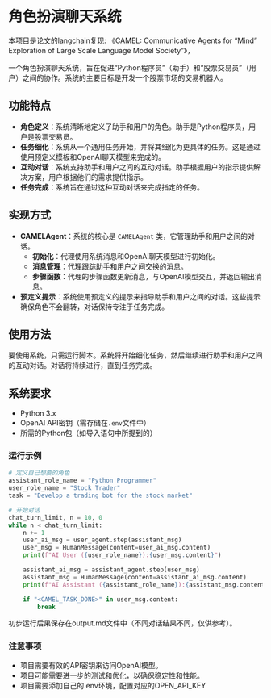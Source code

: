 # 角色扮演聊天系统

本项目是论文的langchain复现: 《CAMEL: Communicative Agents for “Mind” Exploration of Large Scale Language Model Society”》，

一个角色扮演聊天系统，旨在促进“Python程序员”（助手）和“股票交易员”（用户）之间的协作。系统的主要目标是开发一个股票市场的交易机器人。

## 功能特点

- **角色定义**：系统清晰地定义了助手和用户的角色。助手是Python程序员，用户是股票交易员。
- **任务细化**：系统从一个通用任务开始，并将其细化为更具体的任务。这是通过使用预定义模板和OpenAI聊天模型来完成的。
- **互动对话**：系统支持助手和用户之间的互动对话。助手根据用户的指示提供解决方案，用户根据他们的需求提供指示。
- **任务完成**：系统旨在通过这种互动对话来完成指定的任务。

## 实现方式

- **CAMELAgent**：系统的核心是 `CAMELAgent` 类，它管理助手和用户之间的对话。
  - **初始化**：代理使用系统消息和OpenAI聊天模型进行初始化。
  - **消息管理**：代理跟踪助手和用户之间交换的消息。
  - **步骤函数**：代理的步骤函数更新消息，与OpenAI模型交互，并返回输出消息。
- **预定义提示**：系统使用预定义的提示来指导助手和用户之间的对话。这些提示确保角色不会翻转，对话保持专注于任务完成。

## 使用方法

要使用系统，只需运行脚本。系统将开始细化任务，然后继续进行助手和用户之间的互动对话。对话将持续进行，直到任务完成。

## 系统要求

- Python 3.x
- OpenAI API密钥（需存储在`.env`文件中）
- 所需的Python包（如导入语句中所提到的）

### 运行示例

```python
# 定义自己想要的角色
assistant_role_name = "Python Programmer"
user_role_name = "Stock Trader"
task = "Develop a trading bot for the stock market"

# 开始对话    
chat_turn_limit, n = 10, 0
while n < chat_turn_limit:
    n += 1
    user_ai_msg = user_agent.step(assistant_msg)
    user_msg = HumanMessage(content=user_ai_msg.content)
    print(f"AI User ({user_role_name}):{user_msg.content}")

    assistant_ai_msg = assistant_agent.step(user_msg)
    assistant_msg = HumanMessage(content=assistant_ai_msg.content)
    print(f"AI Assistant ({assistant_role_name}):{assistant_msg.content}")

    if "<CAMEL_TASK_DONE>" in user_msg.content:
        break
```
初步运行后果保存在output.md文件中（不同对话结果不同，仅供参考）。


### 注意事项
- 项目需要有效的API密钥来访问OpenAI模型。
- 项目可能需要进一步的测试和优化，以确保稳定性和性能。
- 项目需要添加自己的.env环境，配置对应的OPEN_API_KEY